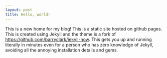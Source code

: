 ```yaml
---
layout: post
title: Hello, world!
---
```


This is a new home for my blog! This is a static site hosted on github pages. This is created using Jekyll and the theme is a fork of https://github.com/barryclark/jekyll-now. This gets you up and running literally in minutes even for a person who has zero knowledge of Jekyll, avoiding all the annoying installation details and gems.
